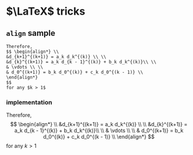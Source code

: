 # $\LaTeX$ tricks
## `align`  sample

```
Therefore, 
$$ \begin{align*} \\
&d_{k+1}^{(k+1)} = a_k d_k^{(k)} \\ \\
&d_{k}^{(k+1)} = a_k d_{k - 1}^{(k)} + b_k d_k^{(k)}\\ \\
& \vdots \\ \\
& d_0^{(k+1)} = b_k d_0^{(k)} + c_k d_0^{(k - 1)} \\
\end{align*} 
$$ 
for any $k > 1$
```

### implementation
Therefore, 
$$ \begin{align*} \\
&d_{k+1}^{(k+1)} = a_k d_k^{(k)} \\ \\
&d_{k}^{(k+1)} = a_k d_{k - 1}^{(k)} + b_k d_k^{(k)}\\ \\
& \vdots \\ \\
& d_0^{(k+1)} = b_k d_0^{(k)} + c_k d_0^{(k - 1)} \\
\end{align*} 
$$ 
for any $k > 1$
